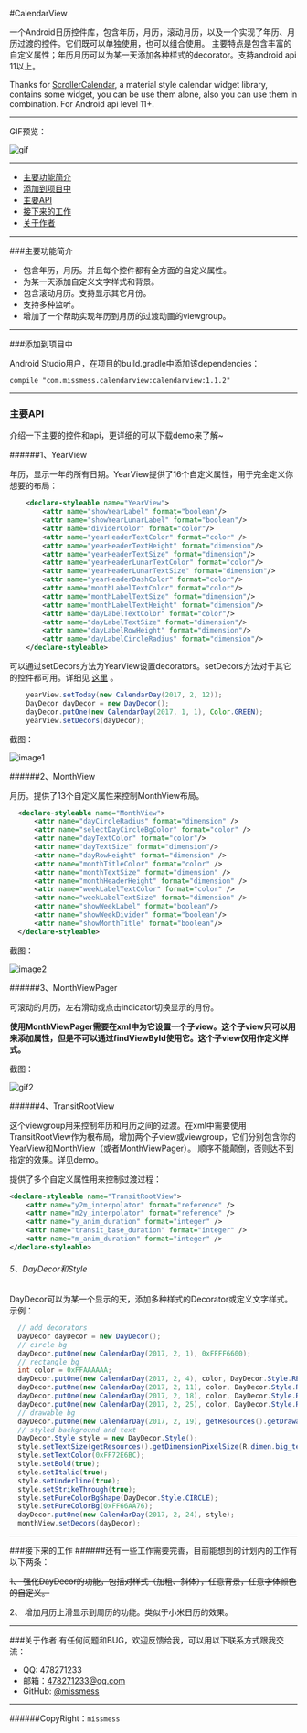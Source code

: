 #CalendarView

  一个Android日历控件库，包含年历，月历，滚动月历，以及一个实现了年历、月历过渡的控件。它们既可以单独使用，也可以组合使用。
  主要特点是包含丰富的自定义属性；年历月历可以为某一天添加各种样式的decorator。支持android api 11以上。

  Thanks for [ScrollerCalendar](https://github.com/guanchao/ScrollerCalendar), a material style calendar widget library, contains some widget, you
  can be use them alone, also you can use them in combination. For Android api level 11+.

---
  GIF预览：

  ![gif](https://raw.githubusercontent.com/missmess/CalendarView/master/raw/cd.gif)

---

  * [主要功能简介](#主要功能简介)
  * [添加到项目中](#添加到项目中)
  * [主要API](#api)
  * [接下来的工作](#接下来的工作)
  * [关于作者](#关于作者)

---

###主要功能简介

* 包含年历，月历。并且每个控件都有全方面的自定义属性。
* 为某一天添加自定义文字样式和背景。
* 包含滚动月历。支持显示其它月份。
* 支持多种监听。
* 增加了一个帮助实现年历到月历的过渡动画的viewgroup。

---

###添加到项目中

Android Studio用户，在项目的build.gradle中添加该dependencies：

  `
    compile "com.missmess.calendarview:calendarview:1.1.2"
  `

---

<h3 id='api'>主要API</h3>

介绍一下主要的控件和api，更详细的可以下载demo来了解~

######1、YearView

  年历，显示一年的所有日期。YearView提供了16个自定义属性，用于完全定义你想要的布局：
```xml
    <declare-styleable name="YearView">
        <attr name="showYearLabel" format="boolean"/>
        <attr name="showYearLunarLabel" format="boolean"/>
        <attr name="dividerColor" format="color"/>
        <attr name="yearHeaderTextColor" format="color" />
        <attr name="yearHeaderTextHeight" format="dimension"/>
        <attr name="yearHeaderTextSize" format="dimension"/>
        <attr name="yearHeaderLunarTextColor" format="color"/>
        <attr name="yearHeaderLunarTextSize" format="dimension"/>
        <attr name="yearHeaderDashColor" format="color"/>
        <attr name="monthLabelTextColor" format="color"/>
        <attr name="monthLabelTextSize" format="dimension"/>
        <attr name="monthLabelTextHeight" format="dimension"/>
        <attr name="dayLabelTextColor" format="color"/>
        <attr name="dayLabelTextSize" format="dimension"/>
        <attr name="dayLabelRowHeight" format="dimension"/>
        <attr name="dayLabelCircleRadius" format="dimension"/>
    </declare-styleable>
```

  可以通过setDecors方法为YearView设置decorators。setDecors方法对于其它的控件都可用。详细见 [这里](#decorDetail) 。
```java
	yearView.setToday(new CalendarDay(2017, 2, 12));
	DayDecor dayDecor = new DayDecor();
	dayDecor.putOne(new CalendarDay(2017, 1, 1), Color.GREEN);
	yearView.setDecors(dayDecor);
```

  截图：

  ![image1](https://raw.githubusercontent.com/missmess/CalendarView/master/raw/yv.jpg)

######2、MonthView

  月历。提供了13个自定义属性来控制MonthView布局。
  ```xml
    <declare-styleable name="MonthView">
        <attr name="dayCircleRadius" format="dimension" />
        <attr name="selectDayCircleBgColor" format="color" />
        <attr name="dayTextColor" format="color"/>
        <attr name="dayTextSize" format="dimension"/>
        <attr name="dayRowHeight" format="dimension" />
        <attr name="monthTitleColor" format="color" />
        <attr name="monthTextSize" format="dimension" />
        <attr name="monthHeaderHeight" format="dimension" />
        <attr name="weekLabelTextColor" format="color" />
        <attr name="weekLabelTextSize" format="dimension" />
        <attr name="showWeekLabel" format="boolean"/>
        <attr name="showWeekDivider" format="boolean"/>
        <attr name="showMonthTitle" format="boolean"/>
    </declare-styleable>
  ```

 截图：

 ![image2](https://raw.githubusercontent.com/missmess/CalendarView/master/raw/mv2.jpg)

######3、MonthViewPager

  可滚动的月历，左右滑动或点击indicator切换显示的月份。

  **使用MonthViewPager需要在xml中为它设置一个子view。这个子view只可以用来添加属性，但是不可以通过findViewById使用它。这个子view仅用作定义样式。**

  截图：

  ![gif2](https://raw.githubusercontent.com/missmess/CalendarView/master/raw/mvp.gif)

######4、TransitRootView

  这个viewgroup用来控制年历和月历之间的过渡。在xml中需要使用TransitRootView作为根布局，增加两个子view或viewgroup，它们分别包含你的YearView和MonthView（或者MonthViewPager）。
  顺序不能颠倒，否则达不到指定的效果。详见demo。

  提供了多个自定义属性用来控制过渡过程：
  ```xml
  <declare-styleable name="TransitRootView">
	  <attr name="y2m_interpolator" format="reference" />
	  <attr name="m2y_interpolator" format="reference" />
	  <attr name="y_anim_duration" format="integer" />
	  <attr name="transit_base_duration" format="integer" />
	  <attr name="m_anim_duration" format="integer" />
  </declare-styleable>
  ```

<h6 id='decorDetail'>5、DayDecor和Style</h6>

  DayDecor可以为某一个显示的天，添加多种样式的Decorator或定义文字样式。示例：
  ```java
	// add decorators
	DayDecor dayDecor = new DayDecor();
	// circle bg
	dayDecor.putOne(new CalendarDay(2017, 2, 1), 0xFFFF6600);
	// rectangle bg
	int color = 0xFFAAAAAA;
	dayDecor.putOne(new CalendarDay(2017, 2, 4), color, DayDecor.Style.RECTANGLE);
	dayDecor.putOne(new CalendarDay(2017, 2, 11), color, DayDecor.Style.RECTANGLE);
	dayDecor.putOne(new CalendarDay(2017, 2, 18), color, DayDecor.Style.RECTANGLE);
	dayDecor.putOne(new CalendarDay(2017, 2, 25), color, DayDecor.Style.RECTANGLE);
	// drawable bg
	dayDecor.putOne(new CalendarDay(2017, 2, 19), getResources().getDrawable(R.drawable.a_decor));
	// styled background and text
	DayDecor.Style style = new DayDecor.Style();
	style.setTextSize(getResources().getDimensionPixelSize(R.dimen.big_text));
	style.setTextColor(0xFF72E6BC);
	style.setBold(true);
	style.setItalic(true);
	style.setUnderline(true);
	style.setStrikeThrough(true);
	style.setPureColorBgShape(DayDecor.Style.CIRCLE);
	style.setPureColorBg(0xFF66AA76);
	dayDecor.putOne(new CalendarDay(2017, 2, 24), style);
	monthView.setDecors(dayDecor);
  ```

---

###接下来的工作
######还有一些工作需要完善，目前能想到的计划内的工作有以下两条：

  ~~1、 强化DayDecor的功能，包括对样式（加粗、斜体），任意背景，任意字体颜色的自定义。~~

  2、 增加月历上滑显示到周历的功能。类似于小米日历的效果。

---

###关于作者
有任何问题和BUG，欢迎反馈给我，可以用以下联系方式跟我交流：

* QQ: 478271233
* 邮箱：<478271233@qq.com>
* GitHub: [@missmess](https://github.com/missmess)

---
######CopyRight：`missmess`

